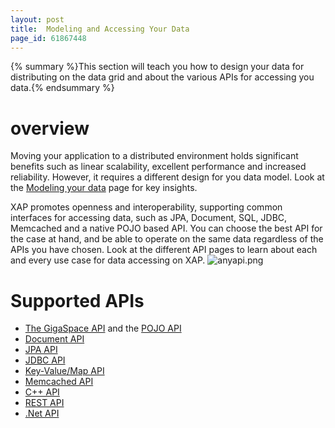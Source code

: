 ```yaml
---
layout: post
title:  Modeling and Accessing Your Data
page_id: 61867448
---
```


{% summary %}This section will teach you how to design your data for distributing on the data grid and about the various APIs for accessing you data.{% endsummary %}

# overview

Moving your application to a distributed environment holds significant benefits such as linear scalability, excellent performance and increased reliability. However, it requires a different design for you data model. Look at the [Modeling your data](/xap96/modeling-your-data.html) page for key insights.

XAP promotes openness and interoperability, supporting common interfaces for accessing data, such as JPA, Document, SQL, JDBC, Memcached and a native POJO based API. You can choose the best API for the case at hand, and be able to operate on the same data regardless of the APIs you have chosen. Look at the different API pages to learn about each and every use case for data accessing on XAP.
![anyapi.png](/attachment_files/anyapi.png)

# Supported APIs

- [The GigaSpace API](/xap96/the-gigaspace-interface.html) and the [POJO API](/xap96/pojo-support.html)
- [Document API](/xap96/document-api.html)
- [JPA API](/xap96/jpa-api.html)
- [JDBC API](/xap96/jdbc-driver.html)
- [Key-Value/Map API](/xap96/map-api.html)
- [Memcached API](/xap96/memcached-api.html)
- [C++ API](/xap96/xap-cpp.html)
- [REST API](/xap96/rest-api.html)
- [.Net API](XAP96NET:)
